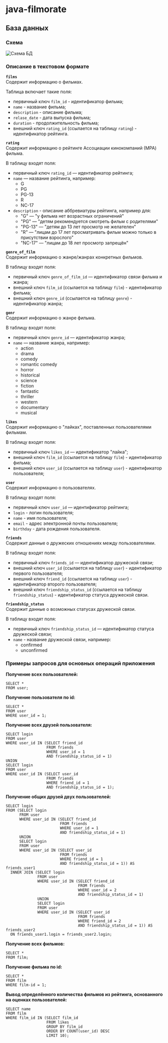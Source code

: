 # java-filmorate
## База данных
### Схема
![Схема БД](https://github.com/Galinka-Malinka/java-filmorate/blob/Datebase/filmorateBD3.svg)

### Описание в текстовом формате

**`films`**  
Содержит информацию о фильмах.

Таблица включает такие поля:
- первичный ключ `film_id` - идентификатор фильма;
- `name` - название фильма;
- `description` - описание фильма;
- `relase_date` - дата выпуска фильма;
- `duration` - продолжительность фильма;
- внешний ключ `rating_id` (ссылается на таблицу `rating`) - идентификатор рейтинга.  
  
**`rating`**  
Содержит информацию о рейтинге Ассоциации кинокомпаний (МРА) фильма. 

В таблицу входят поля:
- первичный ключ `rating_id` — идентификатор рейтинга;
- `name` — название рейтинга, например:
  - G
  - PG
  - PG-13
  - R
  - NC-17
- `description` - описание аббревиатуры рейтинга, например для:
  - \"G\" — \"у фильма нет возрастных ограничений\"
  - \"PG\" — \"детям рекомендуется смотреть фильм с родителями\"
  - \"PG-13\" — \"детям до 13 лет просмотр не желателен\"
  - \"R\" — \"лицам до 17 лет просматривать фильм можно только в присутствии взрослого\"
  - \"NC-17\" — \"лицам до 18 лет просмотр запрещён\"

**`genre_of_film`**  
Содержит информацию о жанре/жанрах конкретных фильмов.

В таблицу входят поля:
- первичный ключ `genre_of_film_id` — идентификатор связи фильма и жанра;
- внешний ключ `film_id` (ссылается на таблицу `film`) - идентификатор фильма;
- внешний ключ `genre_id` (ссылается на таблицу `genre`) - идентификатор жанра; 

**`genr`**  
Содержит информацию о жанре фильма.

В таблицу входят поля:
- первичный ключ `genre_id` — идентификатор жанра;
- `name` — название жанра, например:
  - action
  - drama
  - comedy
  - romantic comedy
  - horror
  - historical
  - science
  - fiction
  - fantastic
  - thriller
  - western
  - documentary
  - musical

**`likes`**  
Содержит информацию о \"лайках\", поставленных пользователями фильмам.

В таблицу входят поля:
- первичный ключ `likes_id` — идентификатор \"лайка\";
- внешний ключ `film_id` (ссылается на таблицу `film`) - идентификатор фильма;
- внешний ключ `user_id` (ссылается на таблицу `user`) - идентификатор пользователя; 

**`user`**  
Содержит информацию о пользователях.

В таблицу входят поля:
- первичный ключ `user_id` — идентификатор рейтинга;
- `login` - логин пользователя;
- `name` - имя пользователя;
- `email` - адрес электронной почты пользователя;
- `birthday` - дата рождения пользователя.

**`friends`**  
Содержит данные о дружеских отношениях между пользователями.

В таблицу входят поля:
- первичный ключ `friends_id` — идентификатор дружеской связи;
- внешний ключ `user_id` (ссылается на таблицу `user`) - идентификатор первого пользователя;
- внешний ключ `friend_id` (ссылается на таблицу `user`) - идентификатор второго пользователя;
- внешний ключ `friendship_status_id` (ссылается на таблицу `friendship_status`) - идентификатор статуса дружеской связи. 

**`friendship_status`**  
Содержит данные о возможных статусах дружеской связи.

В таблицу входят поля:
- первичный ключ `friendship_status_id` — идентификатор статуса дружеской связи;
- `name` - название дружеской связи, например:
  - confirmed
  - unconfirmed

### Примеры запросов для основных операций приложения

**Получение всех пользователей:**
```
SELECT *
FROM user;
```

**Получение пользователя по id:**
```
SELECT *
FROM user
WHERE user_id = 1;
```

**Получение всех друзей пользователя:**
```
SELECT login
FROM user
WHERE user_id IN (SELECT friend_id
                  FROM friends
                  WHERE user_id = 1
                  AND friendship_status_id = 1)
UNION
SELECT login
FROM user
WHERE user_id IN (SELECT user_id
                  FROM friends
                  WHERE friend_id = 1
                  AND friendship_status_id = 1);
```

**Получение общих друзей двух пользователей:**
```
SELECT login
FROM (SELECT login
      FROM user
      WHERE user_id IN (SELECT friend_id
                        FROM friends
                        WHERE user_id = 1
                        AND friendship_status_id = 1)
      UNION
      SELECT login
      FROM user
      WHERE user_id IN (SELECT user_id
                        FROM friends
                        WHERE friend_id = 1
                        AND friendship_status_id = 1)) AS friends_user1
  INNER JOIN (SELECT login
              FROM user
              WHERE user_id IN (SELECT friend_id
                                FROM friends
                                WHERE user_id = 2
                                AND friendship_status_id = 1)
              UNION
              SELECT login
              FROM user
              WHERE user_id IN (SELECT user_id
                                FROM friends
                                WHERE friend_id = 2
                                AND friendship_status_id = 1)) AS friends_user2 
  ON friends_user1.login = friends_user2.login;               
```

**Получение всех фильмов:**
```
SELECT *
FROM film;
```

**Получение фильма по id:**
```
SELECT *
FROM film
WHERE film-id = 1;
```

**Вывод определённого количества фильмов из рейтинга, основанного на оценках пользователей:**
```
SELECT name
FROM film
WHERE film_id IN (SELECT film_id
                  FROM likes
                  GROUP BY film_id
                  ORDER BY COUNT(user_id) DESC
                  LIMIT 10);
```
                  

